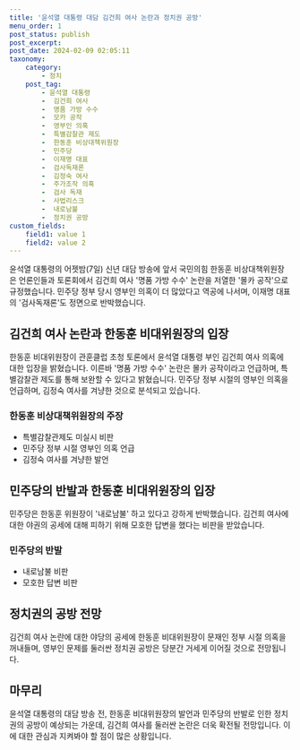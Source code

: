 ```yaml
---
title: '윤석열 대통령 대담 김건희 여사 논란과 정치권 공방'
menu_order: 1
post_status: publish
post_excerpt: 
post_date: 2024-02-09 02:05:11
taxonomy:
    category:
        - 정치
    post_tag:
        - 윤석열 대통령
        -  김건희 여사
        -  명품 가방 수수
        -  모카 공작
        -  영부인 의혹
        -  특별감찰관 제도
        -  한동훈 비상대책위원장
        -  민주당
        -  이재명 대표
        -  검사독재론
        -  김정숙 여사
        -  주가조작 의혹
        -  검사 독재
        -  사법리스크
        -  내로남불
        -  정치권 공방
custom_fields:
    field1: value 1
    field2: value 2
---
```


윤석열 대통령의 어젯밤(7일) 신년 대담 방송에 앞서 국민의힘 한동훈 비상대책위원장은 언론인들과 토론회에서 김건희 여사 '명품 가방 수수' 논란을 저열한 '몰카 공작'으로 규정했습니다. 민주당 정부 당시 영부인 의혹이 더 많았다고 역공에 나서며, 이재명 대표의 '검사독재론'도 정면으로 반박했습니다.
## 김건희 여사 논란과 한동훈 비대위원장의 입장
한동훈 비대위원장이 관훈클럽 초청 토론에서 윤석열 대통령 부인 김건희 여사 의혹에 대한 입장을 밝혔습니다. 이른바 '명품 가방 수수' 논란은 몰카 공작이라고 언급하며, 특별감찰관 제도를 통해 보완할 수 있다고 밝혔습니다. 민주당 정부 시절의 영부인 의혹을 언급하며, 김정숙 여사를 겨냥한 것으로 분석되고 있습니다. 
### 한동훈 비상대책위원장의 주장
- 특별감찰관제도 미실시 비판
- 민주당 정부 시절 영부인 의혹 언급
- 김정숙 여사를 겨냥한 발언
## 민주당의 반발과 한동훈 비대위원장의 입장
민주당은 한동훈 위원장이 '내로남불' 하고 있다고 강하게 반박했습니다. 김건희 여사에 대한 야권의 공세에 대해 피하기 위해 모호한 답변을 했다는 비판을 받았습니다.
### 민주당의 반발
- 내로남불 비판
- 모호한 답변 비판
## 정치권의 공방 전망
김건희 여사 논란에 대한 야당의 공세에 한동훈 비대위원장이 문재인 정부 시절 의혹을 꺼내들며, 영부인 문제를 둘러싼 정치권 공방은 당분간 거세게 이어질 것으로 전망됩니다.
## 마무리
윤석열 대통령의 대담 방송 전, 한동훈 비대위원장의 발언과 민주당의 반발로 인한 정치권의 공방이 예상되는 가운데, 김건희 여사를 둘러싼 논란은 더욱 확전될 전망입니다. 이에 대한 관심과 지켜봐야 할 점이 많은 상황입니다.
